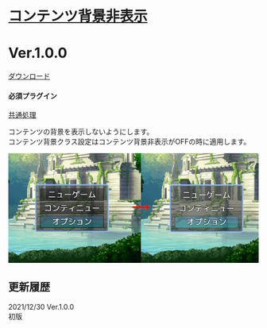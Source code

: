 # [コンテンツ背景非表示](https://raw.githubusercontent.com/nuun888/MZ/master/NUUN_ContentsBackVisible.js)
# Ver.1.0.0
[ダウンロード](https://raw.githubusercontent.com/nuun888/MZ/master/NUUN_ContentsBackVisible.js)
#### 必須プラグイン
[共通処理](https://raw.githubusercontent.com/nuun888/MZ/master/NUUN_Base.js)  

コンテンツの背景を表示しないようにします。  
コンテンツ背景クラス設定はコンテンツ背景非表示がOFFの時に適用します。  

![画像](img/ContentsBackVisible1.png)  

## 更新履歴
2021/12/30 Ver.1.0.0  
初版

